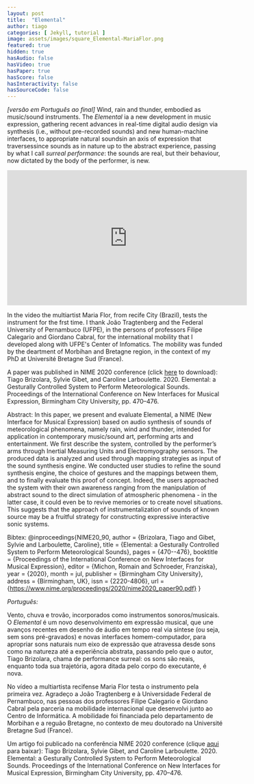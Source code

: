 ```yaml
---
layout: post
title:  "Elemental"
author: tiago
categories: [ Jekyll, tutorial ]
image: assets/images/square_Elemental-MariaFlor.png
featured: true
hidden: true
hasAudio: false
hasVideo: true
hasPaper: true
hasScore: false
hasInteractivity: false
hasSourceCode: false
---
```


*[versão em Português ao final]*
Wind, rain and thunder, embodied as music/sound instruments. The *Elemental* ia a new development in music expression, gathering recent advances in real-time digital audio design via synthesis (i.e., without pre-recorded sounds) and new human-machine interfaces, to appropriate natural soundsin an axis of expression that traversessince sounds as in nature up to the abstract experience, passing by what I call *surreal performance*: the sounds are real, but their behaviour, now dictated by the body of the performer, is new.

<iframe width="560" height="315" src="https://www.youtube.com/embed/V_Sv5HiV5zU" frameborder="0" allow="accelerometer; autoplay; clipboard-write; encrypted-media; gyroscope; picture-in-picture" allowfullscreen></iframe>

In the video the multiartist Maria Flor, from recife City (Brazil), tests the instrument for the frst time. I thank João Tragtenberg and the Federal University of Pernambuco (UFPE), in the persons of professors Filipe Calegario and Giordano Cabral, for the international mobility that I developed along with UFPE's Center of Infomatics. The mobility was funded by the deartment of Morbihan and Bretagne region, in the context of my PhD at Université Bretagne Sud (France).

A paper was published in NIME 2020 conference (click [here](https://www.nime.org/proceedings/2020/nime2020_paper90.pdf) to download):
Tiago Brizolara, Sylvie Gibet, and Caroline Larboulette. 2020. Elemental: a Gesturally Controlled System to Perform Meteorological Sounds. Proceedings of the International Conference on New Interfaces for Musical Expression, Birmingham City University, pp. 470–476.

Abstract: In this paper, we present and evaluate Elemental, a NIME (New Interface for Musical Expression) based on audio synthesis of sounds of meteorological phenomena, namely rain, wind and thunder, intended for application in contemporary music/sound art, performing arts and entertainment. We first describe the system, controlled by the performer’s arms through Inertial Measuring Units and Electromyography sensors. The produced data is analyzed and used through mapping strategies as input of the sound synthesis engine. We conducted user studies to refine the sound synthesis engine, the choice of gestures and the mappings between them, and to finally evaluate this proof of concept. Indeed, the users approached the system with their own awareness ranging from the manipulation of abstract sound to the direct simulation of atmospheric phenomena - in the latter case, it could even be to revive memories or to create novel situations. This suggests that the approach of instrumentalization of sounds of known source may be a fruitful strategy for constructing expressive interactive sonic systems.

Bibtex:
@inproceedings{NIME20_90,
  author = {Brizolara, Tiago and Gibet, Sylvie and Larboulette, Caroline},
  title = {Elemental: a Gesturally Controlled System to Perform Meteorological Sounds},
  pages = {470--476},
  booktitle = {Proceedings of the International Conference on New Interfaces for Musical Expression},
  editor = {Michon, Romain and Schroeder, Franziska},
  year = {2020},
  month = jul,
  publisher = {Birmingham City University},
  address = {Birmingham, UK},
  issn = {2220-4806},
  url = {https://www.nime.org/proceedings/2020/nime2020_paper90.pdf}
}

*Português:*

Vento, chuva e trovão, incorporados como instrumentos sonoros/musicais. O *Elemental* é um novo desenvolvimento em expressão musical, que une avanços recentes em desenho de áudio em tempo real via síntese (ou seja, sem sons pré-gravados) e novas interfaces homem-computador, para apropriar sons naturais num eixo de expressão que atravessa desde sons como na natureza até a experiência abstrata, passando pelo que o autor, Tiago Brizolara, chama de performance surreal: os sons são reais, enquanto toda sua trajetória, agora ditada pelo corpo do executante, é nova.

No vídeo a multiartista recifense Maria Flor testa o instrumento pela primeira vez. Agradeço a João Tragtenberg e à Universidade Federal de Pernambuco, nas pessoas dos professores Filipe Calegario e Giordano Cabral pela parceria na mobilidade internacional que desenvolvi junto ao Centro de Informática. A mobilidade foi financiada pelo departamento de Morbihan e a reguão Bretagne, no contexto de meu doutorado na Université Bretagne Sud (France).

Um artigo foi publicado na conferência NIME 2020 conference (clique [aqui](https://www.nime.org/proceedings/2020/nime2020_paper90.pdf) para baixar):
Tiago Brizolara, Sylvie Gibet, and Caroline Larboulette. 2020. Elemental: a Gesturally Controlled System to Perform Meteorological Sounds. Proceedings of the International Conference on New Interfaces for Musical Expression, Birmingham City University, pp. 470–476.
